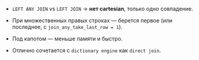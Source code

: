 - `LEFT ANY JOIN` vs `LEFT JOIN` → **нет cartesian**, только одно совпадение.
    
- При множественных правых строках — берется первое (или последнее, с `join_any_take_last_row = 1`).
    
- Под капотом — меньше памяти и быстро.
    
- Отлично сочетается с `dictionary engine` как `direct join`.